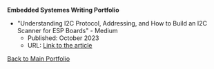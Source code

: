 **Embedded Systemes Writing Portfolio**

- "Understanding I2C Protocol, Addressing, and How to Build an I2C Scanner for ESP Boards" - Medium
  - Published: October 2023
  - URL: [Link to the article](https://medium.com/@Larbi.ouiyzme/understanding-i2c-protocol-addressing-and-how-to-build-an-i2c-scanner-for-esp-boards-3f4d93af3b24)

 [Back to Main Portfolio](./README.md)
